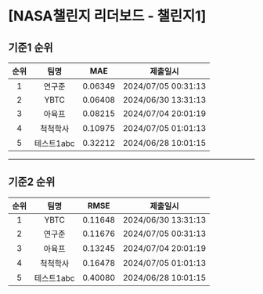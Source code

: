 # [NASA챌린지 리더보드 - 챌린지1]
## 기준1 순위
| 순위 | 팀명 | MAE | 제출일시 |
|:----:|:----:|:-----:|:----:|
| 1 | 연구준 | 0.06349 | 2024/07/05 00:31:13 |
| 2 | YBTC | 0.06408 | 2024/06/30 13:31:13 |
| 3 | 아육프 | 0.08215 | 2024/07/04 20:01:19 |
| 4 | 척척학사 | 0.10975 | 2024/07/05 01:01:13 |
| 5 | 테스트1abc | 0.32212 | 2024/06/28 10:01:15 |
___
## 기준2 순위
| 순위 | 팀명 | RMSE | 제출일시 |
|:----:|:----:|:-----:|:----:|
| 1 | YBTC | 0.11648 | 2024/06/30 13:31:13 |
| 2 | 연구준 | 0.11676 | 2024/07/05 00:31:13 |
| 3 | 아육프 | 0.13245 | 2024/07/04 20:01:19 |
| 4 | 척척학사 | 0.16478 | 2024/07/05 01:01:13 |
| 5 | 테스트1abc | 0.40080 | 2024/06/28 10:01:15 |
